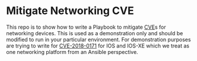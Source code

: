 # Mitigate Networking CVE

This repo is to show how to write a Playbook to mitigate [CVE](https://en.wikipedia.org/wiki/Common_Vulnerabilities_and_Exposures)s for networking devices.  This is used as a demonstration only and should be modified to run in your particular environment.  For demonstration purposes are trying to write for [CVE-2018-0171](https://tools.cisco.com/security/center/content/CiscoSecurityAdvisory/cisco-sa-20180328-smi2) for IOS and IOS-XE which we treat as one networking platform from an Ansible perspective.
